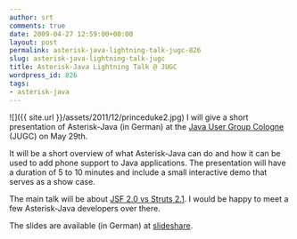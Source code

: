 ```yaml
---
author: srt
comments: true
date: 2009-04-27 12:59:00+00:00
layout: post
permalink: asterisk-java-lightning-talk-jugc-826
slug: asterisk-java-lightning-talk-jugc
title: Asterisk-Java Lightning Talk @ JUGC
wordpress_id: 826
tags:
- asterisk-java
---
```



![]({{ site.url }}/assets/2011/12/princeduke2.jpg)
I will give a short presentation of Asterisk-Java (in German) at the [Java User Group Cologne](http://jugcologne.org) (JUGC) on May 29th.



It will be a short overview of what Asterisk-Java can do and how it can be used to add phone support to Java applications. The presentation will have a duration of 5 to 10 minutes and include a small interactive demo that serves as a show case.



The main talk will be about [JSF 2.0 vs Struts 2.1](http://87.230.78.21:8080/display/jugc/2009.05.29+JSF+2.0+vs+Struts+2.1). I would be happy to meet a few Asterisk-Java developers over there.





The slides are available (in German) at [slideshare](http://www.slideshare.net/srt/asteriskjava-at-jugc-20090529).

